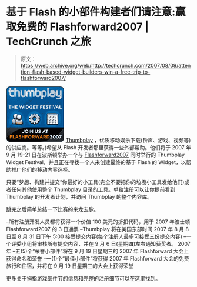 # 基于 Flash 的小部件构建者们请注意:赢取免费的 Flashforward2007 | TechCrunch 之旅

> 原文：<https://web.archive.org/web/http://techcrunch.com/2007/08/09/attention-flash-based-widget-builders-win-a-free-trip-to-flashforward2007/>

![thumbplay-widget-festival.jpg](img/f5362a6e70fc668f7ef9fe8856ca2398.png) [Thumbplay](https://web.archive.org/web/20140416101306/http://www.thumbplay.com/) ，优质移动娱乐下载(铃声、游戏、视频等)的供应商。等等。)希望从 Flash 开发者那里获得一些外部帮助。他们将于 2007 年 9 月 19-21 日在波斯顿举办一个与 [Flashforward2007](https://web.archive.org/web/20140416101306/http://www.flashforwardconference.com/) 同时举行的 Thumbplay Widget Festival，并且正在寻找一个人来创建最终的基于 Flash 的 Widget，以帮助推广他们的移动内容选择。

只要“梦想、构建并提交”你最好的小工具(完全不要把你的垃圾小工具发给他们)或者任何其他使用整个 Thumbplay 目录的工具。单独注册可以让你提前看到 Thumbplay 的开发者计划，并访问 Thumbplay 的整个内容库。

跳完之后简单总结一下比赛的来龙去脉。

–所有注册开发人员都将获得一个价值 100 美元的折扣代码，用于 2007 年波士顿 Flashforward2007 的 3 日通票
–Thumbplay 将在美国东部时间 2007 年 8 月 8 日至 8 月 31 日下午 5:00 接受提交内容(每个注册人最多可接受三份提交内容)
–一个评委小组将审核所有提交内容，并在 9 月 6 日(星期四)左右通知获奖者。 2007 年
–五(5)个“荣誉小部件”将在 9 月 19 日星期三的 2007 年 Flashforward 大会上获得命名和荣誉
–一(1)个“最佳小部件”将获得 2007 年 Flashforward 大会的免费旅行和住宿，并将在 9 月 19 日星期三的大会上获得荣誉

更多关于拇指游戏部件节的信息和完整的注册细节可以在[这里](https://web.archive.org/web/20140416101306/http://partners.thumbplay.com/page/widget_festival)找到。